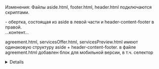 Изменения:
Файлы aside.html, footer.html, header.html подключаются скриптами. 

<div class="total-page"> - обертка, состоящая из aside в левой части и header-content-footer в правой. 
    <aside id="aside"></aside>
    <div class="header-content-footer"> 
    ...контент...
    </div>
</div>

agreement.html, servicesOffer.html, servicesPreview.html имеют одинаковую структуру aside + header-content-footer.
в файле agreement.html добавлен блок для мобильной версии, в т.ч. селектор <details id="customDropdown" class="custom-dropdown"> (<span class="status-link">Подписан</span>, <a href="#" class="status-link">Подписать</a> добавлены,
first child  <ul class="dropdown-list"> теперь div, а не li)

в блоке web-версии договора 
 <div class="services-container">
                <!--Селектор договора и текст договора-->
                <div class="services-left"> 
изменены классы: 
 <div class="services-container-agreement">
        <!--Селектор договора web версия и текст договора-->
        <div class="services-left-agreement">

переделана кнопка с id='contractSelectBtn':  <button class="agreement-open-button" id="contractSelectBtn"><span class="mobile-hide-text">Открыть</span><img src="img/dropdown-mobile-arrow.svg" alt="v" class="mobile-show-arrow"></button>

<!-- Правая колонка (интерактив) -->
        <div class="services-right-agreement"> - изменен класс (Был services-right)

serviceOffer.html: 
<ul class="dropdown-list">:  <span class="status-link">Подписан</span> и   <a href="#" class="status-link">Подписать</a> (вместо просто надписей Подписан/подписать)
аналогично для <button class="button-add-file" id="fileToggleBtn"> и  <button class="button-add-file" id="fileToggleBtnInfo"> (вместо Добавить реестр/Удалить реестр) 

Измененчия css и js файлов, добавление стилей/функций.
